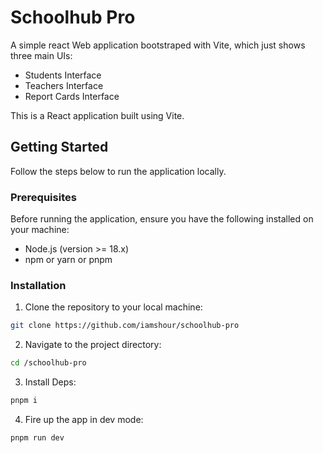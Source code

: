 # Schoolhub Pro

A simple react Web application bootstraped with Vite, which just shows three main UIs:

- Students Interface
- Teachers Interface
- Report Cards Interface

This is a React application built using Vite.

## Getting Started

Follow the steps below to run the application locally.

### Prerequisites

Before running the application, ensure you have the following installed on your machine:

- Node.js (version >= 18.x)
- npm or yarn or pnpm

### Installation

1. Clone the repository to your local machine:

```bash
git clone https://github.com/iamshour/schoolhub-pro
```

2. Navigate to the project directory:

```bash
cd /schoolhub-pro
```

3. Install Deps:

```bash
pnpm i
```

4. Fire up the app in dev mode:

```bash
pnpm run dev
```
